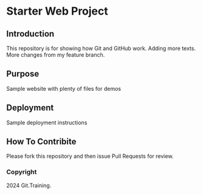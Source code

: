 # Starter Web Project

## Introduction

This repository is for showing how Git and GitHub work. Adding more texts. 
More changes from my feature branch.

## Purpose

Sample website with plenty of files for demos

## Deployment

Sample deployment instructions

## How To Contribite

Please fork this repository and then issue Pull Requests for review.

### Copyright
2024 Git.Training.